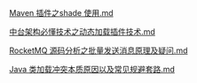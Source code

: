 
 [Maven 插件之shade 使用.md](Maven插件之shade使用.md) 
 
 [中台架构必懂技术之动态加载插件技术.md](中台架构必懂技术之动态加载插件技术.md) 

 [RocketMQ 源码分析之批量发送消息原理及疑问.md](RocketMQ源码分析之批量发送消息原理及疑问.md) 
 
  [Java 类加载冲突本质原因以及常见规避套路.md](Java类加载冲突本质原因以及常见规避套路.md) 
  